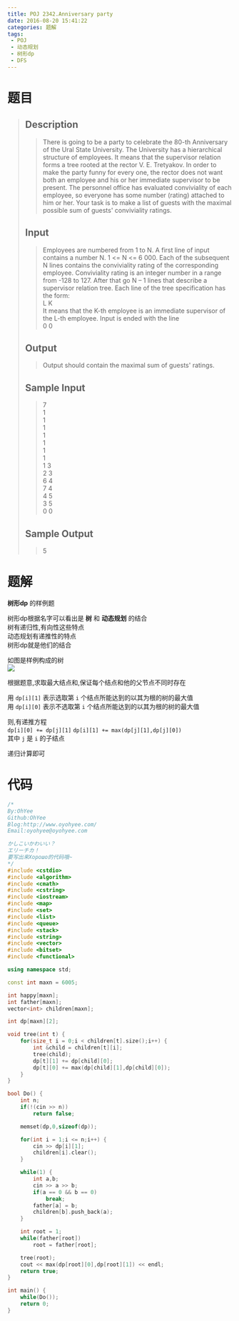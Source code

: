 ```yaml
---
title: POJ 2342.Anniversary party
date: 2016-08-20 15:41:22
categories: 题解
tags: 
 - POJ
 - 动态规划
 - 树形dp
 - DFS
---
```

# 题目
> 
> ## Description  
>> There is going to be a party to celebrate the 80-th Anniversary of the Ural State University. The University has a hierarchical structure of employees. It means that the supervisor relation forms a tree rooted at the rector V. E. Tretyakov. In order to make the party funny for every one, the rector does not want both an employee and his or her immediate supervisor to be present. The personnel office has evaluated conviviality of each employee, so everyone has some number (rating) attached to him or her. Your task is to make a list of guests with the maximal possible sum of guests' conviviality ratings.  
>> <!--more-->  
> 
> ## Input  
>> Employees are numbered from 1 to N. A first line of input contains a number N. 1 <= N <= 6 000. Each of the subsequent N lines contains the conviviality rating of the corresponding employee. Conviviality rating is an integer number in a range from -128 to 127. After that go N – 1 lines that describe a supervisor relation tree. Each line of the tree specification has the form:   
>> L K   
>> It means that the K-th employee is an immediate supervisor of the L-th employee. Input is ended with the line   
>> 0 0   
> 
> ## Output  
>> Output should contain the maximal sum of guests' ratings.  
> 
> ## Sample Input  
>> 7  
>> 1  
>> 1  
>> 1  
>> 1  
>> 1  
>> 1  
>> 1  
>> 1 3  
>> 2 3  
>> 6 4  
>> 7 4  
>> 4 5  
>> 3 5  
>> 0 0  
> 
> ## Sample Output  
>> 5  


# 题解
**树形dp** 的样例题  

树形dp根据名字可以看出是 **树** 和 **动态规划** 的结合  
树有递归性,有向性这些特点  
动态规划有递推性的特点  
树形dp就是他们的结合  

如图是样例构成的树  
![](/post/img/poj2342.png)  

根据题意,求取最大结点和,保证每个结点和他的父节点不同时存在  

用 `dp[i][1]` 表示选取第 `i` 个结点所能达到的以其为根的树的最大值  
用 `dp[i][0]` 表示不选取第 `i` 个结点所能达到的以其为根的树的最大值  

则,有递推方程  
`dp[i][0] += dp[j][1]`
`dp[i][1] += max(dp[j][1],dp[j][0])`  
其中 `j` 是 `i` 的子结点  

递归计算即可  

# 代码
```cpp Anniversary party https://github.com/OhYee/ACM.github.io/blob/master/POJ/2342.%41%6E%6E%69%76%65%72%73%61%72%79%20%70%61%72%74%79.cpp 代码备份
/*
By:OhYee
Github:OhYee
Blog:http://www.oyohyee.com/
Email:oyohyee@oyohyee.com

かしこいかわいい？
エリーチカ！
要写出来Хорошо的代码哦~
*/
#include <cstdio>
#include <algorithm>
#include <cmath>
#include <cstring>
#include <iostream>
#include <map>
#include <set>
#include <list>
#include <queue>
#include <stack>
#include <string>
#include <vector>
#include <bitset>
#include <functional>

using namespace std;

const int maxn = 6005;

int happy[maxn];
int father[maxn];
vector<int> children[maxn];

int dp[maxn][2];

void tree(int t) {
	for(size_t i = 0;i < children[t].size();i++) {
		int &child = children[t][i];
		tree(child);
		dp[t][1] += dp[child][0];
		dp[t][0] += max(dp[child][1],dp[child][0]);
	}
}

bool Do() {
	int n;
	if(!(cin >> n))
		return false;

	memset(dp,0,sizeof(dp));

	for(int i = 1;i <= n;i++) {
		cin >> dp[i][1];
		children[i].clear();
	}

	while(1) {
		int a,b;
		cin >> a >> b;
		if(a == 0 && b == 0)
			break;
		father[a] = b;
		children[b].push_back(a);
	}

	int root = 1;
	while(father[root])
		root = father[root];

	tree(root);
	cout << max(dp[root][0],dp[root][1]) << endl;
	return true;
}

int main() {
	while(Do());
	return 0;
}
```